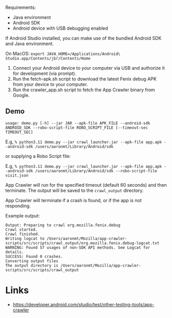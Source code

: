 Requirements: 
* Java environment
* Android SDK
* Android device with USB debugging enabled

If Android Studio installed, you can make use of the bundled Android SDK and Java environment.

On MacOS: `export JAVA_HOME=/Applications/Android\ Studio.app/Contents/jbr/Contents/Home`

1. Connect your Android device to your computer via USB and authorize it for development (via prompt).
2. Run the fetch-apk.sh script to download the latest Fenix debug APK from your device to your computer.
3. Run the crawler_app.sh script to fetch the App Crawler binary from Google.

## Demo

`usage: demo.py [-h] --jar JAR --apk-file APK_FILE --android-sdk ANDROID_SDK --robo-script-file ROBO_SCRIPT_FILE [--timeout-sec TIMEOUT_SEC]`

E.g, `% python3.11 demo.py --jar crawl_launcher.jar --apk-file app.apk --android-sdk /users/aaronmt/Library/Android/sdk`

or supplying a Robo Script file:

E.g, `% python3.11 demo.py --jar crawl_launcher.jar --apk-file app.apk --android-sdk /users/aaronmt/Library/Android/sdk --robo-script-file visit.json`

App Crawler will run for the specified timeout (default 60 seconds) and then terminate. The output will be saved to the `crawl_output` directory.

App Crawler will terminate if a crash is found, or if the app is not responding.

Example output: 
```
Output: Preparing to crawl org.mozilla.fenix.debug
Crawl started.
Crawl finished.
Writing logcat to /Users/aaronmt/Mozilla/app-crawler-scripts/src/scripts/crawl_output/org.mozilla.fenix.debug-logcat.txt
WARNING: Found 57 usages of non-SDK API methods. See Logcat for details.
SUCCESS: Found 0 crashes.
Converting output files
The output directory is /Users/aaronmt/Mozilla/app-crawler-scripts/src/scripts/crawl_output
```

# Links
* https://developer.android.com/studio/test/other-testing-tools/app-crawler